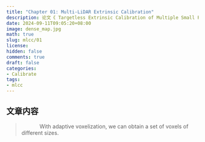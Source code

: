 ```yaml
---
title: "Chapter 01: Multi-LiDAR Extrinsic Calibration"
description: 论文《 Targetless Extrinsic Calibration of Multiple Small FoV LiDARs and Cameras using Adaptive Voxelization》解读系列。
date: 2024-09-11T09:05:20+08:00
image: dense_map.jpg
math: true
slug: mlcc/01
license: 
hidden: false
comments: true
draft: false
categories:
- Calibrate
tags:
- mlcc
---
```

## 文章内容
>&nbsp;&nbsp;&nbsp;&nbsp;&nbsp;&nbsp;&nbsp;&nbsp;&nbsp;&nbsp;&nbsp;&nbsp;With adaptive voxelization, we can obtain a set of voxels of different sizes. 
<!-- Each voxel contains points that are roughly on a plane and creates a planar constraint for all LiDAR poses that  have points in this voxel. More specifically, considering the $l-th$ voxel consisting of a group of points $\mathcal{P}_{l}={_{}^{G}P_{L_{i},t_{j}}}$ scanned by $L_{i} \in \mathcal{L}$ at times $t_{j} \in \mathcal{T}$. 
We define a point cloud consistency  indicator $_{c_{l}}(_{L_{i}}^{G}T_{t_{j}})$ which forms a factor on $\mathcal{S}$ and $\mathcal{E}_{L}$ shown in Fig. 4(a). Then, the base LiDAR trajectory and extrinsic are estimated by optimizing the factor graph. 
A natural choice  for the consistency indicator $c_{l}(\cdot)$ would be the summed Euclidean distance between each $_{}^{G}P_{L_{i},t_{j}}$ the plane to be estimated (see Fig. 4(b)). Taking account of all such indicators within the voxel map, we could formulate the problem as $$\arg\min_{{\mathcal{S},\mathcal{E}_{L},{n}_{l},{q}_{l}}}\sum_{l}\underbrace{{\left(\frac{1}{N_{l}}\sum_{k=1}^{{N_{l}}}\left({n}_{l}^{T}\left(^{G}{p}_{k}-{q}_{l}\right)\right)^{2}\right)}}_{{l\mathrm{-th~factor}}}$$， where $_{}^{G}p_{k}\in \mathcal{P}_{l}$, $N_{l}$ is the total number of points in $\mathcal{P}_{l}$, $n_{l}$ is the normal vector of the plane and $q_{l}$ is a point on this plane.
![Fig.4](graph1.png)Fig.4 :(a) The $l-th$ factor item relating to $\mathcal{S}$ and $\mathcal{E}_{L}$ with $L_{i} \in \mathcal{L}$ and $t_{j} \in \mathcal{T}$ . (b) The distance from the point $_{}^{G}p_{k}$ to the plane $\pi$. -->
<!-- 
 &nbsp;&nbsp;&nbsp;&nbsp; &nbsp;&nbsp;&nbsp;&nbsp;通过自适应体素化，我们可以获得一组不同大小的体素。每个体素包含大致在一个平面上的点，并为所有包含在此体素内的雷达姿态创建一个平面约束。更具体地说，考虑由$L_{i} \in \mathcal{L}$在时刻$t_{j} \in \mathcal{T}$扫描的一组点组成的第$l$个体素。我们定义了一个点云一致性指标$_{c_{l}}(_{L_{i}}^{G}T_{t_{j}})$ ，它在图4(a)中形成了$\mathcal{S}$ 和 $\mathcal{E}_{L}$上的因子。然后，通过优化因子图来估计基准雷达的轨迹和外参。对于一致性指标$c_{l}(\cdot)$的一个自然选择是计算每个$_{}^{G}P_{L_{i},t_{j}}$到平面的欧几里得距离之和（见图4(b)）。考虑到体素图中所有这样的指标，我们可以将问题表述为
 $$\arg\min_{{\mathcal{S},\mathcal{E}_{L},{n}_{l},{q}_{l}}}\sum_{l}\underbrace{{\left(\frac{1}{N_{l}}\sum_{k=1}^{{N_{l}}}\left({n}_{l}^{T}\left(^{G}{p}_{k}-{q}_{l}\right)\right)^{2}\right)}}_{{l\mathrm{-th~factor}}}$$
 ，其中 $_{}^{G}p_{k}\in \mathcal{P}_{l}$，$N_{l}$ 是 $\mathcal{P}_{l}$中所有点的总点数, $n_{l}$ 是平面的法向量， $q_{l}$ 是平面中的一点。
 ![图4](graph1.png)
 Fig.4 :(a) 第$l$ 个因子项，涉及$\mathcal{S}$ 和 $\mathcal{E}_{L}$，其中  $L_{i} \in \mathcal{L}$ 
 且 $t_{j} \in \mathcal{T}$ 。 (b)点 $_{}^{G}p_{k}$到平面$\pi$的距离.

 >&nbsp;&nbsp;&nbsp;&nbsp;&nbsp;&nbsp;&nbsp;&nbsp;&nbsp;&nbsp;&nbsp;&nbsp;&nbsp;&nbsp;It is noticed that the optimization variables $(n_{l}, q_{l})$ in (2) could be analytically solved (see Appendix A and the resultant cost function (3) is over the LiDAR pose $_{L_{i}}^{G}T_{t_{j}}$ (hence the base LiDAR trajectory $\mathcal{S}$ and extrinsic $\mathcal{E}_{L}$) only, as follows $$ \arg\min_{\mathcal{S},\mathcal{E}_{L}}\sum_{l}^{}\lambda_{3}(A_{l}) $$ where $\lambda_{3}(A_{l})$ denotes the minimal eigenvalue of matrix $A_{l}$ defined as $$ A_{l}=\frac{1}{N_{l}}\sum_{k=1}^{N_{l}}{_{}^{G}p_{k} \cdot_{}^{G}p_{k}^{T}-q_{l}^{\ast}\cdot {q_{l}^{\ast}}^{T}},q_{l}^{\ast} =\frac{1}{N_{l}}\sum_{k=1}^{N_{l}}{_{}^{G}p_{k}}$$ 
. To allow efficient optimization in (3), we derive the closedform derivatives w.r.t the optimization variable $x$ up to secondorder (the detailed derivation from (3) to (5) is elaborated in Appendix B):
$$\lambda_3({x}\boxplus\delta{x})\approx\lambda_3({x})+{\bar{J}}\delta{x}+\frac12\delta{x}^T{\bar{H}}\delta{x}$$
 ,where $\bar{J}$ is the Jacobian matrix, and $\bar{H}$  is the Hessian matrix.The $\delta{x}$  is a small perturbation of the optimization variable $x$:
 $${x}=[\underbrace{\cdots_{L_{0}}^{G}{R}_{t_{j}}\quad L_{0}^{G}{t}_{t_{j}}\cdots}_{\mathcal{S}}\underbrace{\cdots {}_{L_{i}}^{L_{0}}{R}\quad{}_{L_{i}}^{L_{0}}{t}\cdots}_{\mathcal{E}_{L}}]$$
  .Then the optimal $x^{\ast}$ could be determined by iteratively solving (6) with the LM method and updating the $\delta{x}$ to $x$.
$$(\bar{{H}}+\mu{I}) \delta{x}=-\bar{{J}}^T$$

 &nbsp;&nbsp;&nbsp;&nbsp; &nbsp;&nbsp;&nbsp;&nbsp;注意到优化变量$(n_{l}, q_{l})$在方程(2)中可以解析求解（详见附录A）,由此得到的损失函数(3)仅关于雷达姿态$_{L_{i}}^{G}T_{t_{j}}$(即基准雷达轨迹$\mathcal{S}$和外参$\mathcal{E}_{L}$),如下所示：$$ \arg\min_{\mathcal{S},\mathcal{E}_{L}}\sum_{l}^{}\lambda_{3}(A_{l}) $$其中$\lambda_{3}(A_{l})$表示矩阵 $A_{l}$的最小特征值， $A_{l}$定义为$$ A_{l}=\frac{1}{N_{l}}\sum_{k=1}^{N_{l}}{_{}^{G}p_{k} \cdot_{}^{G}p_{k}^{T}-q_{l}^{\ast}\cdot {q_{l}^{\ast}}^{T}},q_{l}^{\ast} =\frac{1}{N_{l}}\sum_{k=1}^{N_{l}}{_{}^{G}p_{k}}$$
。为了使式(3)中的优化高效，我们推导了优化变量$x$的二阶闭式导数(从(3)到(5)的详细推导见附录B)：
$$\lambda_3({x}\boxplus\delta{x})\approx\lambda_3({x})+{\bar{J}}\delta{x}+\frac12\delta{x}^T{\bar{H}}\delta{x}$$
。其中$\bar{J}$是雅可比矩阵，$\bar{H}$是海森矩阵。$\delta{x}$是优化变量$x$的小扰动：
$${x}=[\underbrace{\cdots_{L_{0}}^{G}{R}_{t_{j}}\quad L_{0}^{G}{t}_{t_{j}}\cdots}_{\mathcal{S}}\underbrace{\cdots_{L_{i}}^{L_{0}}{R}\quad {}_{L_{i}}^{L_{0}}{t}\cdots}_{\mathcal{E}_{L}}]$$
。然后，最优解$x^{\ast}$可以通过迭代求解公式(6)并使用LM的方法更新$\delta{x}$到$x$来确定。
$$(\bar{{H}}+\mu{I}) \delta{x}=-{\bar{{J}}}^T$$
## 理论推导
### 损失函数的降维
#### 推导一：BALM论文的思路

$$\arg\min_{{\mathcal{S},\mathcal{E}_{L},{n}_{l},{q}_{l}}}\sum_{l}\underbrace{{\left(\frac{1}{N_{l}}\sum_{k=1}^{{N_{l}}}\left({n}_{l}^{T}\left(^{G}{p}_{k}-{q}_{l}\right)\right)^{2}\right)}}_{{l\mathrm{-th~factor}}}$$
观察上式可知，由于对于平面参数$\pi=(n_{l},q_{l})$的依赖，原始误差函数优化的维度很高。因为平面参数$(n_{l},q_{l})$对于不同的平面是有区别的。我们可以对它们进行优化，如下式所示：
$$\arg\min_{{\mathcal{S},\mathcal{E}_{L}}}\sum_{l}{\left(\min_{n_{l},q_{l}}{\frac{1}{N_{l}}{\sum_{k=1}^{N_{l}} \left( n_{l}^{T}\left( {^{G}p_{k}-q_{l}}\right)\right)^{2}}} \right)} $$
在$(n_{l},q_{l})$两个平面参数优化过程中可以优先优化$q_{l}$，再优化$n_{l}$，下式为优化$q_{l}$。
$$\begin{align*}\arg\min_{n_{l},q_{l}}{\frac{1}{N_{l}}{\sum_{k=1}^{N_{l}} \left( n_{l}^{T}\left( {^{G}p_{k}-q_{l}}\right)\right)^{2}}} \\
= \arg\min_{n_{l}}\left( \min_{q_{l}}{\frac{1}{N_{l}}{\sum_{k=1}^{N_{l}} \left( n_{l}^{T}\left( {^{G}p_{k}-q_{l}}\right)\right)^{2}}}\right)\\
=\arg\min_{n_{l}}n_{l}^{T}\left( \min_{q_{l}}{\frac{1}{N_{l}}{\sum_{k=1}^{N_{l}} \left( {^{G}p_{k}-q_{l}}\right)^{2}}}\right)n_{l}
 \end{align*}$$
 继续简化关于$q_{l}$参数的优化
 $$\begin{align*}\arg\min_{q_{l}}{\frac{1}{N_{l}}{\sum_{k=1}^{N_{l}} \left( {^{G}p_{k}-q_{l}}\right)^{2}}}\\
 =\min_{q_{l}}{\frac{1}{N_{l}}{\sum_{k=1}^{N_{l}} \left( {^{G}p_{k}-q_{l}}\right)\left( {^{G}p_{k}-q_{l}}\right)^{T}}}\end{align*}$$
 需要求当上式最小化是$q_{l}$的最优解，我们需要找到上式梯度为0的$q_{l}$的值，因此我们对上式求关于$q_{l}$的导数，如下所示：
$$\begin{align*}\frac{\partial}{\partial{q_{l}}} \left( {\frac{1}{N_{l}}{\sum_{k=1}^{N_{l}} \left( {^{G}p_{k}-q_{l}}\right)\left( {^{G}p_{k}-q_{l}}\right)^{T}}}\right) \\
={\frac{1}{N_{l}}{\sum_{k=1}^{N_{l}}  {-({^{G}p_{k}-q_{l})}^{T}}-\left( {^{G}p_{k}-q_{l}}\right)}}\\
= {\frac{1}{N_{l}}{\sum_{k=1}^{N_{l}}  {-2({^{G}p_{k}-q_{l})}}}}\\
=-{\frac{2}{N_{l}}{\sum_{k=1}^{N_{l}}  {({^{G}p_{k}-q_{l})}}}}
\end{align*}$$
令上式等于0：
$$\begin{align*}-{\frac{2}{N_{l}}{\sum_{k=1}^{N_{l}}  {({^{G}p_{k}}-q_{l})}}}=0 \\
 \sum_{k=1}^{N_{l}}{({^{G}p_{k}-q_{l}})} =0\\
 \sum_{k=1}^{N_{l}}{^{G}p_{k}}-N_{l}q_{l}=0\\
 N_{l}q_{l}=\sum_{k=1}^{N_{l}}{^{G}p_{k}}\\
 q_{l}=\frac{1}{N_{l}}\sum_{k=1}^{N_{l}}{^{G}p_{k}}
 \end{align*}$$
由此可知，最优的$q_{l}$是所有$^{G}p_{k}$的均值$q_{l}^{\ast}$,接下来继续简化$n_{l}$
$$\begin{align*}\arg\min_{n_{l}}n_{l}^{T}\left( \min_{q_{l}}{\frac{1}{N_{l}}{\sum_{k=1}^{N_{l}} \left( {^{G}p_{k}-q_{l}}\right)^{2}}}\right)n_{l}\\
=\arg\min_{n_{l}}n_{l}^{T}\left( {\frac{1}{N_{l}}{\sum_{k=1}^{N_{l}} \left( {^{G}p_{k}-q_{l}^{\ast}}\right)^{2}}}\right)n_{l}\end{align*}$$
其中，$${\frac{1}{N_{l}}{\sum_{k=1}^{N_{l}} \left( {^{G}p_{k}-q_{l}^{\ast}}\right)^{2}}}\\
\Leftrightarrow \frac{1}{N_{l}}\sum_{k=1}^{N_{l}}{_{}^{G}p_{k} \cdot_{}^{G}p_{k}^{T}-q_{l}^{\ast}\cdot {q_{l}^{\ast}}^{T}} $$
需要注意的是上式中$q_{l}^{\ast} \cdot_{}^{G}p_{k}^{T}$与$_{}^{G}p_{k}\cdot{q_{l}^{\ast}}^{T}$两个交叉项在最小化过程中不会对优化结果产生影响，所以两式等价。
所以，带入$$ A_{l}=\frac{1}{N_{l}}\sum_{k=1}^{N_{l}}{_{}^{G}p_{k} \cdot_{}^{G}p_{k}^{T}-q_{l}^{\ast}\cdot {q_{l}^{\ast}}^{T}},q_{l}^{\ast} =\frac{1}{N_{l}}\sum_{k=1}^{N_{l}}{_{}^{G}p_{k}}$$
$$\begin{align*}\arg\min_{n_{l}}n_{l}^{T}\left( {\frac{1}{N_{l}}{\sum_{k=1}^{N_{l}} \left( {^{G}p_{k}-q_{l}^{\ast}}\right)^{2}}}\right)n_{l}\\
=\arg\min_{n_{l}}n_{l}^{T}A_{l}n_{l}\end{align*}$$
根据瑞利商定理，对矩阵$M$满足如下性质：
$$\lambda_{min}(M)\le \frac{x^{T}Mx}{x^{T}x}\le\lambda_{max}(M),\forall{x}\ne0$$
则关于误差函数，取得最小化，变量$(n_{l}, q_{l})$的优化为公式$$\begin{align*}\
=\lambda_{min}(A_{l})\\arg\min_{n_{l}}n_{l}^{T}\left( \min_{q_{l}}{\frac{1}{N_{l}}{\sum_{k=1}^{N_{l}} \left( {^{G}p_{k}-q_{l}}\right)^{2}}}\right)n_{l}\\
=\lambda_{3}(A_{l})\end{align*}$$
将其带入$$\begin{align*}\arg\min_{{\mathcal{S},\mathcal{E}_{L}}}\sum_{l}{\left(\min_{n_{l},q_{l}}{\frac{1}{N_{l}}{\sum_{k=1}^{N_{l}} \left( n_{l}^{T}\left( {^{G}p_{k}-q_{l}}\right)\right)^{2}}} \right)}\\
=\arg\min_{{\mathcal{S},\mathcal{E}_{L}}}\sum_{l}{\lambda_{3}(A_{l})}\end{align*}$$

补充内容：由上述图4可知，$n_{l}^{T}({}^{G}p_{k}-q_{l})$表达了点${}^{G}p_{k}$到平面$\pi$的距离，其推导来源于向量法求点到平面的距离。如下图所示：
![](distance.jpeg)
#### 推导二：该论文中的推导思路
<span style="color:red;">后续补充！</span>
### 二阶闭式导数的推导
首先引入BALM中两个定理，如下所示:
#### 定理1
> 已知：$${A}=\frac1N\sum_{i=1}^N\left({p}_i-\bar{{p}}\right)\left({p}_i-\bar{{p}}\right)^T,\bar{{p}}=\frac{1}{N}\sum_{i=1}^{N}{p}_{i}$$
对于一组点$p_{i}\left(i=1,\dots,\right)$和定义的协方差矩阵$A$,假设$A$具有对应于特征向量的$u_{k}\left(k=1,2,3\right)$,则有$$\frac{\partial\lambda_k}{\partial{p}_i}=\frac2N({p}_i-\bar{{p}})^T{u}_k{u}_k^T$$其中,$\bar{p}$是$N$个点的均值。

**证明如下**：假设点$p_i= [x_{i} \quad y_{i} \quad z_{i}]^{T}$以及对应的特征向量矩阵$U={[u_{1} \quad u_{2} \quad u_{3} ]}^{T}$。进一步定义$p$是$p_{i}$的一个元素，$p$是$x_{i},y_{i},z_{i}$中其中一个。协方差矩阵$A$可以分解为
$\Lambda=U^{T}AU$,其中:
- $\Lambda$是对角矩阵，其对角线元素是特征值,
$\lambda_{1},\lambda_{2},\lambda_{3}$。
- $U$是一个正交矩阵，其列是$A$的特征向量$u_{1},u_{2},u_{3}$。

对$\Lambda$求导可得下式：
$$
\frac{\partial{}\Lambda}{\partial{p}}=\left( \frac{\partial{U}}{\partial{p}}\right)^{T}AU+U^{T}\left(\frac{\partial{A}}{\partial{p}}\right)U+U^{T}A\left(\frac{\partial{U}}{\partial{p}}\right)\tag{式1}
$$
又因为$\Lambda=U^{T}AU$,可以推导得到$$U^{T}A=\Lambda{}U^{T},AU=U\Lambda\tag{式2}$$,将式1带入式2，可得：
$$
\frac{\partial{}\Lambda}{\partial{p}}=\left( \frac{\partial{U}}{\partial{p}}\right)^{T}U\Lambda+U^{T}\left(\frac{\partial{A}}{\partial{p}}\right)U+\Lambda{}U^{T}\left(\frac{\partial{U}}{\partial{p}}\right)\tag{式3}
$$
又因为：
$$
U^{T}U=I\\
\Longrightarrow {U^{T}\frac{\partial{U}}{\partial{p}}+\left(\frac{\partial{U}}{\partial{p}}\right)^{T}U=0}\tag{式4}
$$
由此可知，$U^{T}\frac{\partial{U}}{\partial{p}}$是一个[反对称矩阵](https://baike.baidu.com/item/%E5%8F%8D%E5%AF%B9%E7%A7%B0%E7%9F%A9%E9%98%B5/9063240)，其对角线元素和0。
![反对称矩阵的定义](skew-symmetric-matrix.png)
因此可得:
$$
\left( \frac{\partial{U}}{\partial{p}}\right)^{T}U\Lambda+\Lambda{}U^{T}\left(\frac{\partial{U}}{\partial{p}}\right)=0\tag{式5}
$$
将式5带入式3中，可得：
$$
\frac{\partial{}\Lambda}{\partial{p}}=U^{T}\left(\frac{\partial{A}}{\partial{p}}\right)U\tag{式6}
$$
又因为$\lambda_{k}={u_{k}}^{T}Au_{k}$,代入式6可得：
$$
\frac{\partial{}\lambda_{k}}{\partial{p}}={u_{k}}^{T}\left(\frac{\partial{A}}{\partial{p}}\right)u_{k}=\frac{\partial{{u_{k}}^{T}Au_{k}}}{\partial{p}}\tag{式7}
$$
此时将标量$p$换回为向量$p_{i}$,得到下式
$$
\frac{\partial{}\lambda_{k}}{\partial{p_{i}}}=\begin{bmatrix} 
\frac{\partial{{u_{k}}^{T}Au_{k}}}{\partial{x_{i}}}&
\frac{\partial{{u_{k}}^{T}Au_{k}}}{\partial{y_{i}}}&
\frac{\partial{{u_{k}}^{T}Au_{k}}}{\partial{z_{i}}}
\end{bmatrix}=\frac{\partial{{u_{k}}^{T}Au_{k}}}{\partial{p_{i}}}\tag{式8}
$$
带入矩阵$A$和$\bar{p}$的定义可得：
$$
\begin{align}
\frac{\partial{}\lambda_{k}}{\partial{p_{j}}}=\frac1N\sum_{i=1}^N{\frac{\partial{{u_{k}}^{T}\left({p}_j-\bar{p}\right)\left(p_j-\bar{p}\right)^Tu_{k}}}{\partial{p_{i}}}}\\
=\frac1N\sum_{j=1}^N{\frac{\partial{\left({p}_j-\bar{p}\right)^{T}{u_{k}}{u_{k}}^{T}\left(p_j-\bar{p}\right)}}{\partial{p_{i}}}}\\
=\frac1N\sum_{j=1}^N{\frac{\partial\left(\left({u_{k}}^{T}\left(p_j-\bar{p}\right)\right)^{T}\left({u_{k}}^{T}\left(p_j-\bar{p}\right)\right)\right)}{\partial{p_{i}}}}\\
=\frac1N\sum_{j=1}^N{2{\left(p_j-\bar{p}\right)^{T}u_{k}}\frac{\partial{u_{k}}^{T}\left(p_j-\bar{p}\right)}{\partial{p_{i}}}}\\
=\frac2N\sum_{j=1}^N{{\left(p_j-\bar{p}\right)^{T}u_{k}}\frac{\partial{u_{k}}^{T}\left(p_j-\bar{p}\right)}{\partial{p_{i}}}}\\
=\frac2N\sum_{j=1}^N{{\left(p_j-\bar{p}\right)^{T}u_{k}}\frac{\partial{u_{k}}^{T}\left(p_j-\left(\frac{1}{N}\sum_{i=1}^{N}p_{i}\right)\right)}{\partial{p_{i}}}}\\
=\frac2N{{\left(p_i-\bar{p}\right)^{T}u_{k}}{u_{k}}^{T}\left(I-\frac{1}{N}I\right)}+\\\frac2N\sum_{j=1,j\ne{i}}^N\left(p_j-\bar{p}\right)^{T}u_{k}{u_{k}}^{T}\left(-\frac{1}{N}I\right)\\
=\frac2N{{\left(p_i-\bar{p}\right)^{T}u_{k}}{u_{k}}^{T}\left(I-\frac{1}{N}I\right)}+\\\frac2Nu_{k}{u_{k}}^{T}\left(-\frac{1}{N}I\right)\sum_{j=1,j\ne{i}}^N\left(p_j-\bar{p}\right)^{T}\\
=\frac2N{{\left(p_i-\bar{p}\right)^{T}u_{k}}{u_{k}}^{T}\left(I-\frac{1}{N}I\right)}+\\\frac2Nu_{k}{u_{k}}^{T}\left(-\frac{1}{N}I\right)\left(\left(\sum_{j=1}^{N}(p_{j}-\bar{p})^{T}\right)-\left(p_i-\bar{p}\right)^{T}\right)\\
=\frac2N{{\left(p_i-\bar{p}\right)^{T}u_{k}}{u_{k}}^{T}\left(I-\frac{1}{N}I\right)}+\\\frac2Nu_{k}{u_{k}}^{T}\left(-\frac{1}{N}I\right)\left(0-\left(p_i-\bar{p}\right)^{T}\right)\\
=\frac2N{{\left(p_i-\bar{p}\right)^{T}u_{k}}{u_{k}}^{T}}
\end{align}\tag{式9}
$$
其中涉及到以下公式：
$$
\frac{\partial{p}_j}{\partial{p}_i}={I},(i=j)\quad\frac{\partial{p}_j}{\partial{p}_i}={0},(i\neq j)
\tag{式10}
$$

#### 定理2
> 已知：$${A}=\frac1N\sum_{i=1}^N\left({p}_i-\bar{{p}}\right)\left({p}_i-\bar{{p}}\right)^T,\bar{{p}}=\frac{1}{N}\sum_{i=1}^{N}{p}_{i}$$ 
对于一组点$p_{i}\left(i=1,\dots,\right)$和定义的协方差矩阵$A$,假设$A$具有对应于特征向量的$u_{k}\left(k=1,2,3\right)$,则有$$\begin{aligned}\frac{\partial^{2}\lambda_{k}}{\partial{p}_{j}\partial{p}_{i}}=\begin{cases}\frac{2}{N}\biggl(\frac{N-1}{N}{u}_{k}{u}_{k}^{T}+{u}_{k}({p}_{i}-\bar{{p}})^{T}{U}{F}_{k}^{{p}_{j}}\\\\+{U}{F}_{k}^{{p}_{j}}\biggl({u}_{k}^{T}({p}_{i}-\bar{{p}})\biggr)\biggr),\quad i=j\\\\\frac{2}{N}\biggl(-\frac{1}{N}{u}_{k}{u}_{k}^{T}+{u}_{k}({p}_{i}-\bar{{p}})^{T}{U}{F}_{k}^{{p}_{j}}\\\\+{U}{F}_{k}^{{p}_{j}}\biggl({u}_{k}^{T}({p}_{i}-\bar{{p}})\biggr)\biggr),\quad i\neq j\end{cases}\end{aligned}$$ $${F}_{k}^{{P}_{j}}=\begin{bmatrix}{F}_{1,k}^{{P}_{j}}\\{F}_{2,k}^{{P}_{j}}\\{F}_{3,k}^{{P}_{j}}\end{bmatrix}\in\mathbb{R}^{3\times3},\quad{U}=\begin{bmatrix}{u}_{1}&{u}_{2}&{u}_{3}\end{bmatrix}$$ $$\left.{F}_{m,n}^{{P}_{j}}=\left\{\begin{matrix}\frac{({p}_{j}-\bar{{p}})^{T}}{N(\lambda_{n}-\lambda_{m})}({u}_{m}{u}_{n}^{T}+{u}_{n}{u}_{m}^{T}),m\neq n\\{0}_{1\times3}&,m=n\end{matrix}\right.\right.$$

**证明如下**：
已知协方差矩阵可被分解，且设$q$是点$p_{i}$的一个标量$x_{i},y_{i},z_{i}$之一，如下所示：
$${A}={U}{\Lambda}{U}^{T} \tag{式1}$$
首先对其求关于$q$的导数：
$$\frac{\partial{A}}{\partial q}=\frac{\partial}{\partial q}\left({U}{\Lambda}{U}^{T}\right)\tag{式2}$$
根据链式法则，右侧可以写为：
$${\frac{\partial{A}}{\partial q}}={\frac{\partial{U}}{\partial q}}{\Lambda}{U}^{T}+{U}{\frac{\partial{\Lambda}}{\partial q}}{U}^{T}+{U}{\Lambda}{\frac{\partial{U}^{T}}{\partial q}} $$
由于$\frac{\partial{U}^{T}}{\partial{q}}=\left({\frac{\partial{U}}{\partial q}}\right)^{T}$,因此式2可以变为
$$\begin{align}
\frac{\partial{A}}{\partial q}=\frac{\partial{U}}{\partial q}{\Lambda}{U}^T+{U}\frac{\partial{\Lambda}}{\partial q}{U}^T+{U}{\Lambda}\left(\frac{\partial{U}}{\partial q}\right)^T\\
\Longrightarrow {U}^{T}{\frac{\partial{A}}{\partial q}}{U}={U}^{T}{\frac{\partial{U}}{\partial q}}{\Lambda}+{\frac{\partial{\Lambda}}{\partial q}}+{\Lambda}\left({\frac{\partial{U}}{\partial q}}\right)^{T}{U} 
\end{align}\tag{式3}$$
设$C^{q}=U^{T}\frac{\partial{U}}{\partial q} $,因为$C^{q}$是反对称矩阵(由定理1的证明可知),所以有以下$C^{q}+{C^{q}}^{T}=0$,即${C^{q}}^{T}=-C^{q}$。代入式3可得：
$$
{U}^{T}{\frac{\partial{A}}{\partial q}}{U}={C}^{q}{\Lambda}+{\frac{\partial{\Lambda}}{\partial q}}-{\Lambda}{C}^{q}
\tag{式4}$$
取$C^{q}$的m行，n列可得：
$$
\begin{align}
\left({U}^T\frac{\partial{A}}{\partial q}{U}\right)_{m,n}=\left(\frac{\partial\boldsymbol{\Lambda}}{\partial q}\right)_{m,n}-\left({\Lambda}{C}^q-{C}^q{\Lambda}\right)_{m,n}\\
\Longrightarrow 
\left(\frac{\partial\boldsymbol{\Lambda}}{\partial q}\right)_{m,n}=\left({U}^T\frac{\partial{A}}{\partial q}{U}\right)_{m,n}+\left({\Lambda}{C}^q-{C}^q{\Lambda}\right)_{m,n}\\
\Longrightarrow 
0=\left({U}^T\frac{\partial{A}}{\partial q}{U}\right)_{m,n}+\left({\Lambda}{C}^q-{C}^q{\Lambda}\right)_{m,n}\\
\Longrightarrow 
0=u_{m}^{T}{\frac{\partial{A}}{\partial{q}}}u_{n}+\lambda_{m}C_{m,n}^{q}-C_{m,n}^{q}\lambda_{n}\\
\Longrightarrow 
C_{m,n}^{q}\left(\lambda_{m}-\lambda_{n}\right)=-u_{m}^{T}{\frac{\partial{A}}{\partial{q}}}u_{n}\\
\Longrightarrow 
{C}_{m,n}^q=\frac{{u}_m^T\frac{\partial{A}}{\partial q}{u}_n}{\lambda_n-\lambda_m}&,(\lambda_{m}\ne\lambda_{n})
\end{align}
\tag{式5}$$
取$C^{q}$的m行，m列,由于它是反对称矩阵，所以它的对角线元素为0，即：
$$\begin{align}
{C}_{m,m}^q={u}_m^T\frac{\partial{u}_m}{\partial q}\\
\Longrightarrow 
{C}_{m,m}^q=0&,(m=n)
\end{align}\tag{式6}$$
接下来求解$u_{k}$对$p_{j}$的三个分量的微积分：
$$
\begin{align}
\frac{\partial u_{k}}{\partial{q}}=\frac{\partial Ue_{k}}{\partial q}
=UU^{T}\frac{\partial U}{\partial q}e_{k}
=UC^{q}e_{k}
\end{align}
\tag{式7}
$$
其中$e_{k}$是3x1的向量，其中第k个元素是1，其它元素是0，这意味着：
$$
C^{q}e_{k}=\begin{bmatrix}
 C_{1,k}^{q}\\
 C_{2,k}^{q}\\
C_{3,k}^{q}
\end{bmatrix}
\tag{式8}$$
将$q$替换为$p_{j}$,并将式8代入可得：
$$
\begin{align}
\begin{aligned}
\frac{\partial{u}_k}{\partial{p}_j}& =\begin{bmatrix}\frac{\partial{U}{e}_k}{\partial x_j}&\frac{\partial{U}{e}_k}{\partial y_j}&\frac{\partial{U}{e}_k}{\partial z_j}\end{bmatrix} \\
&=\begin{bmatrix}{U}{C}^{x_j}{e}_k&{U}{C}^{y_j}{e}_k&{U}{C}^{z_j}{e}_k\end{bmatrix} \\
&={U}\big[{C}^{x_j}{e}_k\quad{C}^{y_j}{e}_k\quad{C}^{z_j}{e}_k\big] \\
&={U}\begin{bmatrix}{C}_{1,k}^{x_j}&{C}_{1,k}^{y_j}&{C}_{1,k}^{z_j}\\{C}_{2,k}^{x_j}&{C}_{2,k}^{y_j}&{C}_{2,k}^{z_j}\\{C}_{3,k}^{x_j}&{C}_{3,k}^{y_j}&{C}_{3,k}^{z_j}\end{bmatrix}
\end{aligned}
\end{align}
\tag{式9}
$$
结合式9和式5、6可有如下定义：
$$
\begin{align*}
{F}_{m,n}^{{p}_{j}}=
\begin{bmatrix}{C}_{m,n}^{x_{j}}&{C}_{m,n}^{y_{j}}&{C}_{m,n}^{z_{j}}\end{bmatrix}\in\mathbb{R}^{1\times3},\quad m,n\in\{1,2,3\}.\\
=\begin{cases}
 \frac{{u}_m^T\frac{\partial{A}}{\partial {p_{j}}}{u}_n}{\lambda_n-\lambda_m} , \quad m\ne n \\
0,\quad m=n
\end{cases}
\end{align*}
\tag{式10}$$

将式10带入式9中可得：
$$
\frac{\partial{u_{k}}}{\partial{p_{j}}}=
U\begin{bmatrix}
F_{1,k}^{p_{j}}\\
F_{2,k}^{p_{j}}\\
F_{3,k}^{p_{j}}
\end{bmatrix}
=UF_{k}^{p_{j}}\tag{式11}$$
接下来对式10做以下化简，首先考虑$m\ne n$的情况，过程如下所示：
$$
\begin{align*}
\frac{u_{m}^{T} \frac{\partial A }{\partial p_{j}} u_{n}}{\lambda_n -\lambda_m}\\
=\frac{1}{\lambda_n -\lambda_m}\cdot u_{m}^{T} \frac{\partial A }{\partial p_{j}} u_{n}\\
=\frac{1}{\lambda_n -\lambda_m}\cdot u_{m}^{T} \frac{\partial {\left({A}=\frac1N\sum_{i=1}^N\left({p}_i-\bar{{p}}\right)\left({p}_i-\bar{{p}}\right)^T\right)} }{\partial p_{j}} u_{n}\\
=\frac{1}{\lambda_n -\lambda_m}\cdot\left(\frac{1}{N}\sum_{i=1}^{N}\frac{u_{m}^{T}\left(p_{i}-\bar{p}\right)\left(p_{i}-\bar{p}\right)^{T}u_{n}}{\partial{p_j}}\right)\\
=\frac{1}{\lambda_n -\lambda_m}
\cdot\frac{1}{N}\sum_{i=1}^{N}
\left(\frac{u_{m}^{T}\left(p_{i}-\bar{p}\right)\left(p_{i}-\bar{p}\right)^{T}u_{n}}{\partial{\left(p_{i}-\bar{p}\right)}}\cdot\frac{\partial{\left(p_{i}-\bar{p}\right)}}{\partial{p_j}}\right)\\
=\frac{1}{\lambda_n -\lambda_m}
\cdot\frac{1}{N}\sum_{i=1}^{N}
\left(\left(p_{i}-\bar{p}\right)^{T}\left(u_{m}u_{n}^{T}+u_{n}u_{m}^{T}\right)\cdot\frac{\partial{\left(p_{i}-\bar{p}\right)}}{\partial{p_j}}\right)\\
=\frac{1}{\lambda_n -\lambda_m}\\
\cdot\frac{1}{N}\sum_{i=1}^{N}
\left(\left(p_{i}-\bar{p}\right)^{T}\left(u_{m}u_{n}^{T}+u_{n}u_{m}^{T}\right)\cdot
\frac{\partial{\left(p_{i}-\left(\frac{1}{N}\sum_{i=1}^{N}{p}_{i}\right)\right)}}{\partial{p_j}}\right)\\
=\frac{1}{\lambda_n -\lambda_m}\\
\cdot\frac{1}{N}\sum_{i=1}^{N}
\left(\left(p_{i}-\bar{p}\right)^{T}\left(u_{m}u_{n}^{T}+u_{n}u_{m}^{T}\right)\cdot
\frac{\partial{\left(p_{i}-\left(\frac{1}{N}\sum_{i=1}^{N}{p}_{i}\right)\right)}}{\partial{p_j}}\right)\\
=\frac{1}{\lambda_n -\lambda_m}
\frac{1}{N}\left(p_{j}-\bar{p}\right)^{T}\left(u_{m}u_{n}^{T}+u_{n}u_{m}^{T}\right)
\cdot
\left(I-\frac{1}{N}I\right)\\
+\frac{1}{N}\sum_{i=1,i\ne{j}}^{N}{\left(\left(p_{i}-\bar{p}\right)^{T}\left(u_{m}u_{n}^{T}+u_{n}u_{m}^{T}\right)\cdot\left(-\frac{1}{N}I\right)\right)}\\
=\frac{1}{\lambda_n -\lambda_m}
\frac{1}{N}\left(p_{j}-\bar{p}\right)^{T}\left(u_{m}u_{n}^{T}+u_{n}u_{m}^{T}\right)
\cdot
\left(I-\frac{1}{N}I\right)\\
+\left(u_{m}u_{n}^{T}+u_{n}u_{m}^{T}\right)\left(-\frac{1}{N}I\right)
\frac{1}{N}\sum_{i=1,i\ne{j}}^{N}\left(p_{i}-\bar{p}\right)^{T}\\
=\frac{1}{\lambda_n -\lambda_m}
\frac{1}{N}\left(p_{j}-\bar{p}\right)^{T}\left(u_{m}u_{n}^{T}+u_{n}u_{m}^{T}\right)
\cdot\left(I-\frac{1}{N}I\right)\\
+\left(u_{m}u_{n}^{T}+u_{n}u_{m}^{T}\right)\left(-\frac{1}{N}I\right)
\left(\left(\sum_{i=1}^{N}(p_{i}-\bar{p})^{T}\right)-\left(p_j-\bar{p}\right)^{T}\right)\\
=\frac{1}{\lambda_n -\lambda_m}
\frac{1}{N}\left(p_{j}-\bar{p}\right)^{T}\left(u_{m}u_{n}^{T}+u_{n}u_{m}^{T}\right)
\cdot\left(I-\frac{1}{N}I\right)\\
+\left(u_{m}u_{n}^{T}+u_{n}u_{m}^{T}\right)\left(-\frac{1}{N}I\right)
\left(0-\left(p_j-\bar{p}\right)^{T}\right)\\
=\frac{1}{\lambda_n -\lambda_m}
\frac{1}{N}\left(p_{j}-\bar{p}\right)^{T}\left(u_{m}u_{n}^{T}+u_{n}u_{m}^{T}\right)\\
=\frac{\left(p_{j}-\bar{p}\right)^{T}}{\left(\lambda_n -\lambda_m\right)N}\left(u_{m}u_{n}^{T}+u_{n}u_{m}^{T}\right)
\end{align*}
\tag{式12}$$
其中涉及到以下公式：
$$
\frac{\partial{p}_j}{\partial{p}_i}={I},(i=j)\quad\frac{\partial{p}_j}{\partial{p}_i}={0},(i\neq j)
\tag{式13}$$
$$
\frac{\partial {a}^\top{x}{x}^\top{b}}{\partial {x}}={x}^\top\left({a}{b}^\top+{b}{a}^\top\right)
\tag{式14}$$
结合$m=n$的情况，${F}_{m,n}^{{p}_{j}}$的简化结果如下所示：
$$
F_{m,n}^{p_{j}}=
\begin{cases}
 \frac{\left(p_{j}-\bar{p}\right)^{T}}{\left(\lambda_n -\lambda_m\right)N}\left(u_{m}u_{n}^{T}+u_{n}u_{m}^{T}\right),\quad m\ne n\\
0,\quad m=n
\end{cases}
\tag{式15}$$
此时，开始求解二阶导数：
$$
\begin{align*}
\frac{\partial}{\partial{p_{j}}}\left(\frac{\partial{\lambda_k}}{\partial{p_{i}}}\right)
=\frac{\partial{\frac2N\left({{\left(p_i-\bar{p}\right)^{T}u_{k}}{u_{k}}^{T}}\right)^{T}}}{\partial{p_{j}}}\\
=\frac{2}{N}\cdot\frac{\partial{u_{k}{u_{k}}^{T}\left(p_i-\bar{p}\right)}}{\partial{p_{j}}}\\
=\frac{2}{N}\cdot\left({\frac{\partial {u_{k}}}{\partial{p_j}}u_{k}^{T}\left(p_i-\bar{p}\right)}+u_{k}\frac{\partial{u_{k}^{T}\left(p_i-\bar{p}\right)}}{p_j}\right)\\
=\frac{2}{N}\cdot\left(\frac{\partial {u_{k}}}{\partial{p_j}}u_{k}^{T}\left(p_i-\bar{p}\right)
+u_{k}u_{k}^{T}\frac{\partial{\left(p_i-\bar{p}\right)}}{p_j}
+u_{k}\left(p_i-\bar{p}\right)^{T}\frac{\partial{u_k}}{p_j}\right)\\
=\frac{2}{N}\cdot\left(UF_{k}^{p_j}u_{k}^{T}\left(p_i-\bar{p}\right)
+u_{k}u_{k}^{T}\frac{\partial{\left(p_i-\bar{p}\right)}}{p_j}
+u_{k}\left(p_i-\bar{p}\right)^{T}UF_{k}^{p_j}
\right)\\
=\begin{cases}
\frac{2}{N}\cdot\left(UF_{k}^{p_j}u_{k}^{T}\left(p_i-\bar{p}\right)
+u_{k}u_{k}^{T}\frac{N-1}{N}I
+u_{k}\left(p_i-\bar{p}\right)^{T}UF_{k}^{p_j}
\right),\quad i=j \\
\frac{2}{N}\cdot\left(UF_{k}^{p_j}u_{k}^{T}\left(p_i-\bar{p}\right)
+u_{k}u_{k}^{T}\frac{-1}{N}I
+u_{k}\left(p_i-\bar{p}\right)^{T}UF_{k}^{p_j}
\right),\quad i \ne j
\end{cases}
\end{align*}
\tag{式16}
$$
其中同样涉及到式13。
#### 推导过程
回顾代价函数为$$\arg\min_{\mathcal{S},\mathcal{E}_{L}}\sum_{l}^{}\lambda_{3}(A_{l})\tag{式1}$$
，优化问题是非线性的，通过迭代求解，每次迭代中，代价函数被二阶近似，具体的说，我们将$\lambda_3$视为包含所有点${^G}p$的函数，其中
$^{G}p$是一个列向量，每个点$^{G}p_{k}\in\mathcal{P}_{l}$，即：
$$
^{G}p=\begin{bmatrix}{^{G}p_{1}^{T}} \quad {^{G}p_{2}^{T}} \quad \cdots \quad {^{G}p_{N_{l}}^{T}} \end{bmatrix}\in\mathbb{R} ^{3N_{l}}
\tag{式2}
$$
。$\lambda{(^Gp)}$可被近似为：
$$
\lambda_{3}\left(^{G}{p}+\delta^{G}{p}\right)\approx\lambda_{3}\left(^{G}{p}\right)+{J}\cdot\delta^{G}{p}+\frac{1}{2} \delta^{G}{p}^{T}\cdot{H}\cdot\delta^{G}{p}
\tag{式3}
$$

假设第$k$个点$^Gp_{k}$在时间$t_j$由雷达$L_i$扫描，则有：
$$
\begin{align*}
^Gp_k={^{G}_{L_i}T}_{t_j}p_k={^{G}_{L_0}T}_{t_j}\cdot {^{L_{0}}_{L_i}T}\cdot p_{k}\\
={^{G}_{L_0}R_{t_j}}\left({^{L_0}_{L_i}R\cdot {p_k}+{^{L_0}_{L_i}t}}\right)+{^G_{L_0}t_{t_j}}
\end{align*}
\tag{式4}
$$
表明$^Gp_k$依赖于$\mathcal{S}$和$\mathcal{E}_L$。为了扰动$^Gp_k$,我们在位姿$T$的进行扰动，
记为$\delta{T}=\begin{bmatrix}\phi{^T}\quad\delta{t}^T \end{bmatrix}^T\in\mathbb{R}^6$，
于在流形上的扰动可以参考论文[《A micro Lie theory for state estimation in robotics》](https://arxiv.org/pdf/1812.01537)。
$$
T=(R,t)\quad ,T \boxplus\delta{T}=\left(R\exp(\phi^{\wedge} ),t+\delta{t}\right)
\tag{式5}
$$
。将上式带入到代价函数式1中，可得：
$$
\begin{align*}
{}^{G}{p}_{k}+\delta^{G}{p}_{k}=
{}_{L_{0}}^{G}R_{t_{j}}\exp\big({}_{L_{0}}^{G}\phi_{t_{j}}^{\wedge}\big)
\bigg({}_{L_{i}}^{L_{0}}R\exp\big({}_{L_{i}}^{L_{0}}\phi^{\wedge}\big)p_{k}
+{}_{L_{i}}^{L_{0}}{t}+\delta_{L_{i}}^{L_{0}}{t}\bigg)\\
+{}_{L_{0}}^{G}{t}_{t_{j}}
+\delta_{L_{0}}^{G}{t}_{t_{j}}\\
={}_{L_{0}}^{G}R_{t_{j}}\big(I+{}_{L_{0}}^{G}\phi_{t_{j}}^{\wedge}\big)
\bigg({}_{L_{i}}^{L_{0}}R\big(I+{}_{L_{i}}^{L_{0}}\phi^{\wedge}\big)p_{k}
+{}_{L_{i}}^{L_{0}}{t}+\delta_{L_{i}}^{L_{0}}{t}\bigg)\\
+{}_{L_{0}}^{G}{t}_{t_{j}}+\delta_{L_{0}}^{G}{t}_{t_{j}}\\
={}_{L_{0}}^{G}{R}_{t_{j}}\big(I+{}_{L_{0}}^{G}\phi_{t_{j}}^{\wedge}\big)
\bigg({}_{L_{i}}^{L_{0}}Rp_{k}+{}_{L_{i}}^{L_{0}}R{}_{L_{i}}^{L_{0}}\phi^{\wedge}p_{k}
+{}_{L_{i}}^{L_{0}}{t}+\delta_{L_{i}}^{L_{0}}{t}\bigg)\\
+{}_{L_{0}}^{G}{t}_{t_{j}}+\delta_{L_{0}}^{G}{t}_{t_{j}}\\
\approx{}_{L_{0}}^{G}R_{t_{j}}\big({}_{L_{i}}^{L_{0}}R\cdot{p_{k}}+{}_{L_{0}}^{G}{t}_{t_{j}}\big)
+{}_{L_{0}}^{G}R_{t_{j}}\big({}_{L_{i}}^{L_{0}}R{}_{L_{i}}^{L_{0}}\phi^{\wedge}p_{k}
+\delta_{L_{i}}^{L_{0}}{t}\big)\\
+{}_{L_{0}}^{G}R_{t_{j}}{}_{L_{0}}^{G}\phi_{t_{j}}^{\wedge}
\bigg({}_{L_{i}}^{L_{0}}Rp_{k}+{}_{L_{i}}^{L_{0}}{t}\bigg)\\
+{}_{L_{0}}^{G}{t}_{t_{j}}+\delta_{L_{0}}^{G}{t}_{t_{j}}\\
\approx{}_{L_{0}}^{G}R_{t_{j}}\big({}_{L_{i}}^{L_{0}}R\cdot{p_{k}}
+{}_{L_{0}}^{G}{t}_{t_{j}}\big)+{}_{L_{0}}^{G}{t}_{t_{j}}
+{}_{L_{0}}^{G}R_{t_{j}}\big({}_{L_{i}}^{L_{0}}R\cdot{}_{L_{i}}^{L_{0}}\phi^{\wedge}p_{k}
+\delta_{L_{i}}^{L_{0}}{t}\big)\\
+{}_{L_{0}}^{G}R_{t_{j}}{}_{L_{0}}^{G}\phi_{t_{j}}^{\wedge}
\bigg({}_{L_{i}}^{L_{0}}Rp_{k}
+{}_{L_{i}}^{L_{0}}{t}\bigg)+\delta_{L_{0}}^{G}{t}_{t_{j}}\\
\approx{}_{L_{0}}^{G}R_{t_{j}}\big({}_{L_{i}}^{L_{0}}R\cdot{p_{k}}
+{}_{L_{0}}^{G}{t}_{t_{j}}\big)+{}_{L_{0}}^{G}{t}_{t_{j}}\\
-{}_{L_0}^GR_{t_j}{}_{L_{i}}^{L_{0}}R\left(p_k\right)^{\wedge}\cdot_{L_i}^{L_0}\phi+_{L_0}^GR_{t_j}\delta_{L_i}^{L_0}t
-{}_{L_{0}}^{G}R_{t_{j}}\bigg({}_{L_{i}}^{L_{0}}Rp_{k}
+{}_{L_{i}}^{L_{0}}{t}\bigg)^{\wedge}{}_{L_{0}}^{G}\phi_{t_{j}}+\delta_{L_{0}}^{G}{t}_{t_{j}}
\end{align*}
\tag{式6}
$$
结合式4和式6可得$\delta{^Gp_k}$，如下所示：
$$
\begin{align*}
\delta^{G}{p}_{k}\approx-{}_{L_{0}}^{G}R_{t_{j}}
\big({}_{L_{i}}^{L_{0}}{R}{p}_{k}+{}_{L_{i}}^{L_{0}}{t}\big)^{\wedge}{}_{L_{0}}^{G}\phi_{t_{j}}
+\delta_{L_{0}}^{G}{t}_{t_{j}}-\\{}_{L_{0}}^{G}R_{t_{j}}{}_{L_{i}}^{L_{0}}R\big({p}_{k}\big)^{\wedge}{}_{L_{i}}^{L_{0}}\phi
+{}_{L_{0}}^{G}{R}_{t_{j}}\delta_{L_{i}}^{L_{0}}{t}\\
=D\cdot \delta x ,
\end{align*}
\tag{式7}
$$
其中$\delta{x}=\begin{bmatrix}\cdots \quad {^G_{L_0}\phi_{t_j}^{T}\quad\delta_{L_0}^{G}t_{t_j}^T}\cdots{^{L_{0}}_{L_i}\phi^{T}\quad\delta_{L_i}^{L_0}t^T} \cdots\end{bmatrix}^{T}
\ne\mathbb{R}^{6\left(m+n-2\right)}$是优化变量$x=\begin{bmatrix}\cdots{_{L_0}^GR_{t_j} }\quad{_{L_0}^{G}t_{t_j}}\cdots{_{L_i}^{L_0}R}\quad{_{L_i}^{L_0}t}\cdots\end{bmatrix}$的微小扰,$m$代表帧数，n代表参考雷达的个数。

并且
$$\begin{align*}
D =\begin{bmatrix}\vdots&\vdots\\\cdots {D}_{k,p}^{\mathcal{S}}&\cdots {D}_{k,q}^{\varepsilon_{L}}&\cdots\\\vdots&\vdots\end{bmatrix}\in\mathbb{R}^{3N_{l}\times6(m+n-2)} \\
\mathrm{D}_{k,p}^{\mathcal{S}}
\begin{cases}
\begin{bmatrix}{-{}_{L_{0}}^{G}{R}_{t_{j}}}\left({}_{L_{i}}^{L_{0}}{R}{p}_{k}+{}_{L_{i}}^{L_{0}}{t}\right)^{\wedge}&{I}\end{bmatrix},\quad{\mathrm{if} p=j}\\
{0}_{3\times6},\quad {else}
\end{cases}\\
\mathrm{D}_{k,q}^{\mathcal{E}_{L}} 
\begin{cases}
\begin{bmatrix}{-{}_{L_{0}}^{G}{R}_{t_{j}}}{}_{L_{i}}^{L_{0}}{R}({p}_{k})^{\wedge}&{}_{L_{0}}^{G}{R}_{t_{j}}\end{bmatrix},\quad{\mathrm{if~}q=i}\\
{0}_{3\times6},\quad {else}
\end{cases}
\end{align*}
$$
*<span style="color:red">注意：</span>* 论文中的结果与推导有差异，下面是论文给的结果，<span style="color:blue;">待排查！</span>
$$\delta^{G}{p}_{k}\approx{\color{red}+}{}_{L_{0}}^{G}R_{t_{j}}
\big({}_{L_{i}}^{L_{0}}{R}{p}_{k}+{}_{L_{i}}^{L_{0}}{t}\big)^{\wedge}{}_{L_{0}}^{G}\phi_{t_{j}}
+\delta_{L_{0}}^{G}{t}_{t_{j}}{\color{red}+}\\{}_{L_{i}}^{G}R_{t_{j}}\big({p}_{k}\big)^{\wedge}{}_{L_{i}}^{L_{0}}\phi
+{}_{L_{0}}^{G}{R}_{t_{j}}\delta_{L_{i}}^{L_{0}}{t}$$

上面用到一些近似化：
$$
\exp(\phi^{\wedge})\approx I+\phi^{\wedge}\tag{式8}
$$
结合式3到式7有以下结论：
$$
\begin{align*}
\begin{gathered}
\lambda_{3}({x}\boxplus\delta{x}) \approx\lambda_{3}({x})+{JD}\delta{x}+\frac{1}{2}
\delta{x}^{T}{D}^{T}{HD}\delta{x} \\
=\lambda_{3}({x})+{\bar{J}}\delta{x}+\frac{1}{2}\delta{x}^{T}{\bar{H}}\delta{x}. 
\end{gathered}
\end{align*}
\tag{式9}
$$
根据定理1和定理2的结论可知：
- $J$为雅可比矩阵，其中第$i$个元素按照定理1计算；
- $H$为Hessian矩阵，其中第$i$行，第$j$列元素按照定理2计算。

并可得且LM算法的增量公式为$\left(\bar{H}(^{G}p+\mu I)\right)\delta{^Gp^{\ast}}=-\bar{J}(^Gp)^T$。
## 代码详解
工程实现并非直接按照上文的推算一步完成，而是拆分为三阶段完成,分别为优化主激光雷达位姿、优化每个副雷达到主雷达的外参以及联合优化所有雷达外参以及主雷达里程计。
### 一阶段：优化主雷达位姿
第一阶段中先优化主雷达里程计。优化之前的初值可以靠纯激光里程计，或者借助其他传感器
（如IMU和轮速）的方式获取，使用这个里程计堆叠主雷达的局部地图，并通过自适应体素化的
方式提取面特征，通过八叉树递归的方式计算每一个体素的点面误差，构建局部地图的一致性评价指标；

1. 计算雅可比矩阵和海森矩阵

由于仅优化轨迹，$D=\frac{\delta p}{\delta T}$不同于2.2.4章节的公式7。具体如下
$$
D=\begin{bmatrix}
-{}^{G}_{L_0}R_{t_j}(p_k)^{\wedge}&I
\end{bmatrix}=\begin{bmatrix}
-({}^{G}_{L_0}R_{t_j}p_k)^{\wedge}&I
\end{bmatrix}\tag{式1}
$$
由于$\frac{\delta \lambda}{\delta p}$不变，所以$H$和$J$没有变换将其带入2.2.3章节的式9即可推导出$\bar{J}$和$\bar{H}$。
其中关于Hessian矩阵块的更新，以点$P(k,j)$为例推导如下其对$\bar{H}_{00}$的更新如下：
$$
\begin{align*}
\bar{H}_{0,0}=D_{0,k}^{T}H_{k,j}D_{j,0}\\
=\begin{bmatrix}-({}^{G}_{L_0}R_{t_j}p_k)^{\wedge}&I\end{bmatrix}^{T}H_{k,j}\begin{bmatrix}-({}^{G}_{L_0}R_{t_j}p_j)^{\wedge}&I\end{bmatrix}\\
=\begin{bmatrix}( {}^{G}_{L_0}R_{t_j}p_k)^{\wedge} \\I\end{bmatrix}H_{k,j}\begin{bmatrix}-({}^{G}_{L_0}R_{t_j}p_j)^{\wedge}&I\end{bmatrix}\\
=\begin{bmatrix}(
{}^{G}_{L_0}R_{t_j}p_k)^{\wedge}H_{k,j}\\H_{k,j}\end{bmatrix}\begin{bmatrix}-({}^{G}_{L_0}R_{t_j}p_j)^{\wedge}&I\end{bmatrix}\\
=\begin{bmatrix}
-({}^{G}_{L_0}R_{t_j}p_k)^{\wedge}H_{k,j}({}^{G}_{L_0}R_{t_j}p_j)^{\wedge}&({}^{G}_{L_0}R_{t_j}p_k)^{\wedge}H_{k,j}\\
-H_{k,j} ({}^{G}_{L_0}R_{t_j}p_j)^{\wedge}& H_{k,j} 
\end{bmatrix}
\end{align*}\tag{式2}
$$
``` C++
/**
     * 计算Hessian矩阵、转置的Jacobian矩阵和残差
     *
     * 该函数是优化算法的一部分，用于计算给定姿势、平移和初始Hessian矩阵、
     * Jacobian向量以及残差的更新值。它是基于输入数据执行迭代计算的关键步骤。
     *
     * @param poses 姿态向量，表示每个窗口的旋转
     * @param ts 平移向量，表示每个窗口的平移
     * @param Hess Hessian矩阵，用于二阶优化方法
     * @param JacT 转置的Jacobian矩阵，优化过程中的线性逼近
     * @param residual 残差，衡量当前优化状态的误差
     */
    void calculate_HJ(vector_quad &poses, vector_vec3d &ts, Eigen::MatrixXd &Hess,
                      Eigen::VectorXd &JacT, double &residual) {
        // 初始化Hessian矩阵、转置的Jacobian矩阵和残差
        Hess.setZero();
        JacT.setZero();
        residual = 0;

        // 创建本地副本以避免重复计算
        Eigen::MatrixXd _hess(Hess);
        Eigen::MatrixXd _jact(JacT);

        // 获取体素的数量
        size_t voxel_size = origin_points.size();

        // 遍历每个体素
        for (size_t i = 0; i < voxel_size; i++) {
            // 获取当前体素的原始点和窗口数量
            vector_vec3d &origin_pts = *origin_points[i];
            std::vector<int> &win_num = *window_nums[i];
            size_t pts_size = origin_pts.size();

            // 初始化变量
            Eigen::Vector3d vec_tran;
            vector_vec3d pt_trans(pts_size);
            std::vector<Eigen::Matrix3d> point_xis(pts_size);
            Eigen::Vector3d centor(Eigen::Vector3d::Zero());
            Eigen::Matrix3d covMat(Eigen::Matrix3d::Zero());

            // 遍历当前体素的所有点
            for (size_t j = 0; j < pts_size; j++) {
                // 计算变换后的向量
                vec_tran = poses[win_num[j]] * origin_pts[j];
                // 计算并存储点的变换和反对称矩阵
                point_xis[j] = -wedge(vec_tran);
                pt_trans[j] = vec_tran + ts[win_num[j]];

                // 更新中心点和协方差矩阵
                centor += pt_trans[j];
                covMat += pt_trans[j] * pt_trans[j].transpose();
            }

            // 计算协方差矩阵的平均值
            double N = pts_size;
            covMat = (covMat - centor * centor.transpose() / N) / N;
            centor = centor / N;

            // 计算协方差矩阵的特征值和特征向量
            Eigen::SelfAdjointEigenSolver<Eigen::Matrix3d> saes(covMat);
            Eigen::Vector3d eigen_value = saes.eigenvalues();
            Eigen::Matrix3d U = saes.eigenvectors();
            Eigen::Vector3d u[3];
            for (int j = 0; j < 3; j++)
                u[j] = U.block<3, 1>(0, j);

            // 更新Jacobian矩阵
            //损失函数降维之后优化的目标函数转为$\arg min_{\mathcal{S}，\mathcal{E}_L}\sum_{l}\lambda_{3}{(A_l)}$
            //其中$\lambda_3$是矩阵A的最小特征值，u0即为最小特征值
            Eigen::Matrix3d ukukT = u[0] * u[0].transpose();
            Eigen::Vector3d vec_Jt;
            for (size_t j = 0; j < pts_size; j++) {//雅可比矩阵J和D的乘积的转置，见推导过程章节的式9
                pt_trans[j] = pt_trans[j] - centor;
                vec_Jt = 2.0 / N * ukukT * pt_trans[j];
                _jact.block<3, 1>(6 * win_num[j], 0) -= point_xis[j] * vec_Jt;
                _jact.block<3, 1>(6 * win_num[j] + 3, 0) += vec_Jt;
            }

            // 计算Hessian矩阵的辅助变量
            Eigen::Matrix3d Hessian33;
            Eigen::Matrix3d F;
            std::vector<Eigen::Matrix3d> F_(3);
            for (size_t j = 0; j < 3; j++) {
                if (j == 0) {//定理2：公式10 $F_{m,n}^{p_j}$ n=0,m=0的情况
                    F_[j].setZero();
                    continue;
                }
                Hessian33 = u[j] * u[0].transpose();
                //定理2：公式10 $F_{m,n}^{p_j}$ n=0,m!=0的情况
                //注意此辅助函数缺乏$(p_i-\bar{p})^T$，下面的公式会有补充
                F_[j] = 1.0 / N / (eigen_value[0] - eigen_value[j]) *
                        (Hessian33 + Hessian33.transpose());
            }

            // 更新Hessian矩阵
            Eigen::Matrix3d h33;
            size_t rownum, colnum;
            for (size_t j = 0; j < pts_size; j++) {
                for (int f = 0; f < 3; f++)
                    //此时是完整的辅助变量F
                    F.block<1, 3>(f, 0) = pt_trans[j].transpose() * F_[f];

                F = U * F;
                //按照定义D的子项为3行6列，位置为k行j列。
                colnum = 6 * win_num[j];
                for (size_t k = 0; k < pts_size; k++) {
                    //注意$u_{k}^{T}\cdot{\left(p_i-\bar{p}\right)}$是一个标量，所以可以挪到F前面，与文中公式16推导略有差异
                    Hessian33 = u[0] * (pt_trans[k]).transpose() * F +
                                u[0].dot(pt_trans[k]) * F;

                    rownum = 6 * win_num[k];
                    if (k == j)
                        Hessian33 += (N - 1) / N * ukukT;
                    else
                        Hessian33 -= 1.0 / N * ukukT;
                    Hessian33 = 2.0 / N * Hessian33;
                    //到此完整的公式16，下文为$D^{T}HD$，是$\bar{H}$，见3.1章节的公式2     
                    _hess.block<3, 3>(rownum + 3, colnum + 3) += Hessian33;
                    h33 = Hessian33 * point_xis[j];
                    _hess.block<3, 3>(rownum + 3, colnum) += h33;
                    _hess.block<3, 3>(rownum, colnum + 3) -= point_xis[k] * Hessian33;
                    _hess.block<3, 3>(rownum, colnum) -= point_xis[k] * h33;
                }
            }

            // 更新残差
            residual += eigen_value[0];
            Hess += _hess;
            JacT += _jact;
            _hess.setZero();
            _jact.setZero();
        }
    }
```
### 二阶段：优化副雷达到主雷达的外参
将一阶段中优化出的主雷达里程计作为真值，对于每一个副雷达，使用主雷达里程计以及各副雷达到主雷达的外参将各个副雷达的点云投影回世界坐标系构成局部地图，并和一阶段中的地图叠在一起构成新的局部地图。和一阶段相同，对使用自适应体素化方法提取面特征，并对于每一个特征体素递归构建基于点面误差的一致性评价指标。

由于主雷达轨迹固定，$D=\frac{\delta p}{\delta T}$不同于2.2.4章节的公式7。具体如下
$$
\begin{align*}
{}^{G}{p}_{k}+\delta^{G}{p}_{k}=
{}_{L_{0}}^{G}R_{t_{j}}
\bigg({}_{L_{i}}^{L_{0}}R\exp\big({}_{L_{i}}^{L_{0}}\phi^{\wedge}\big)p_{k}
+{}_{L_{i}}^{L_{0}}{t}+\delta_{L_{i}}^{L_{0}}{t}\bigg)
+{}_{L_{0}}^{G}{t}_{t_{j}}\\
\approx{}{}_{L_{0}}^{G}R_{t_{j}}
\bigg({}_{L_{i}}^{L_{0}}R\big(I+{}_{L_{i}}^{L_{0}}\phi^{\wedge}\big)p_{k}
+{}_{L_{i}}^{L_{0}}{t}+\delta_{L_{i}}^{L_{0}}{t}\bigg)
+{}_{L_{0}}^{G}{t}_{t_{j}}\\
\approx{}{}_{L_{0}}^{G}{R}_{t_{j}}
\bigg({}_{L_{i}}^{L_{0}}Rp_{k}+{}_{L_{i}}^{L_{0}}R{}_{L_{i}}^{L_{0}}\phi^{\wedge}p_{k}
+{}_{L_{i}}^{L_{0}}{t}+\delta_{L_{i}}^{L_{0}}{t}\bigg)
+{}_{L_{0}}^{G}{t}_{t_{j}}\\
\approx{}_{L_{0}}^{G}R_{t_{j}}\big({}_{L_{i}}^{L_{0}}R\cdot{p_{k}}+{}_{L_{0}}^{L_i}{t}\big)
+{}_{L_{0}}^{G}R_{t_{j}}\big({}_{L_{i}}^{L_{0}}R{}_{L_{i}}^{L_{0}}\phi^{\wedge}p_{k}
+\delta_{L_{i}}^{L_{0}}{t}\big)
+{}_{L_{0}}^{G}{t}_{t_{j}}\\
\approx{}_{L_{0}}^{G}R_{t_{j}}\big({}_{L_{i}}^{L_{0}}R\cdot{p_{k}}+{}_{L_{0}}^{L_i}{t}\big)
+{}_{L_{0}}^{G}{t}_{t_{j}}
+{}_{L_{0}}^{G}R_{t_{j}}\big({}_{L_{i}}^{L_{0}}R{}_{L_{i}}^{L_{0}}\phi^{\wedge}p_{k}
+\delta_{L_{i}}^{L_{0}}{t}\big)\\
\approx{}_{L_{0}}^{G}R_{t_{j}}\big({}_{L_{i}}^{L_{0}}R\cdot{p_{k}}+{}_{L_{0}}^{L_i}{t}\big)
+{}_{L_{0}}^{G}{t}_{t_{j}}
+{}_{L_{0}}^{G}R_{t_{j}}\big(-{}_{L_{i}}^{L_{0}}R{p_k}^{\wedge}{}_{L_{i}}^{L_{0}}\phi
+\delta_{L_{i}}^{L_{0}}{t}\big)
\end{align*}
\tag{式1}
$$
则可推导对应$\delta^{G}{p}_{k}$的表达式：
$$
\delta^{G}{p}_{k}={}_{L_{0}}^{G}R_{t_{j}}\big((-{}_{L_{i}}^{L_{0}}R{p_k})^{\wedge}{}_{L_{i}}^{L_{0}}\phi
+\delta_{L_{i}}^{L_{0}}{t}\big)\tag{式2}
$$
因此可得：
$$
D=\frac{\delta p}{\delta T}=\begin{bmatrix}
-{}_{L_{0}}^{G}R_{t_{j}}({}_{L_{i}}^{L_{0}}R{p_k})^{\wedge}&
{}_{L_{0}}^{G}R_{t_{j}}
\end{bmatrix}
$$
由于$\frac{\delta \lambda}{\delta p}$不变，所以$H$和$J$没有变换将其带入2.2.3章节的式9即可推导出$\bar{J}$和$\bar{H}$。
其中关于Hessian矩阵块的更新，以点$P(k,j)$为例推导如下其对$\bar{H}_{00}$的更新如下：
$$
\begin{align*}
\bar{H}_{0,0}=D_{0,k}^{T}H_{k,j}D_{j,0}\\
=\begin{bmatrix}-{}_{L_{0}}^{G}R_{t_{j}}({}_{L_{i}}^{L_{0}}R{p_k})^{\wedge}&{}_{L_{0}}^{G}R_{t_{j}}\end{bmatrix}^{T}
H_{k,j}
\begin{bmatrix}-{}_{L_{0}}^{G}R_{t_{j}}({}_{L_{i}}^{L_{0}}R{p_j})^{\wedge}&{}_{L_{0}}^{G}R_{t_{j}}\end{bmatrix}\\
=\begin{bmatrix} ({}_{L_{i}}^{L_{0}}R{p_k})^{\wedge}{}_{L_{0}}^{G}R_{t_{j}}^{T} \\{{}_{L_{0}}^{G}R_{t_{j}}}^{T}\end{bmatrix}
H_{k,j}
\begin{bmatrix}-{}_{L_{0}}^{G}R_{t_{j}}({}_{L_{i}}^{L_{0}}R{p_j})^{\wedge}&{}_{L_{0}}^{G}R_{t_{j}}\end{bmatrix}\\
=\begin{bmatrix}
({}_{L_{i}}^{L_{0}}R{p_k})^{\wedge}{}_{L_{0}}^{G}R_{t_{j}}^{T}H_{k,j}\\{{}_{L_{0}}^{G}R_{t_{j}}}^{T}H_{k,j}\end{bmatrix}
\begin{bmatrix}-{}_{L_{0}}^{G}R_{t_{j}}({}_{L_{i}}^{L_{0}}R{p_j})^{\wedge}&{}_{L_{0}}^{G}R_{t_{j}}\end{bmatrix}\\
=\begin{bmatrix}
-({}_{L_{i}}^{L_{0}}R{p_k})^{\wedge}{}_{L_{0}}^{G}R_{t_{j}}^{T}H_{k,j}{}_{L_{0}}^{G}R_{t_{j}}({}_{L_{i}}^{L_{0}}R{p_j})^{\wedge}&({}_{L_{i}}^{L_{0}}R{p_k})^{\wedge}{}_{L_{0}}^{G}R_{t_{j}}^{T}H_{k,j}{}_{L_{0}}^{G}R_{t_{j}}\\
-{{}_{L_{0}}^{G}R_{t_{j}}}^{T}H_{k,j}{}_{L_{0}}^{G}R_{t_{j}}({}_{L_{i}}^{L_{0}}R{p_j})^{\wedge} & {{}_{L_{0}}^{G}R_{t_{j}}}^{T}H_{k,j}{}_{L_{0}}^{G}R_{t_{j}}
\end{bmatrix}
\end{align*}\tag{式3}
$$
``` C++
//节选自第二阶段的calculate_HJ函数
//公式推导见公式3
_hess.block<3, 3>(rownum + 3, colnum + 3) +=
        poses[refwin_num[k]].toRotationMatrix().transpose() *
        Hessian33 * poses[refwin_num[j]].toRotationMatrix();
_hess.block<3, 3>(rownum + 3, colnum) +=
        poses[refwin_num[k]].toRotationMatrix().transpose() * Hessian33 *
        poses[refwin_num[j]].toRotationMatrix() * point_xis[j];
_hess.block<3, 3>(rownum, colnum + 3) -=
        point_xis[k] * poses[refwin_num[k]].toRotationMatrix().transpose() *
        Hessian33 * poses[refwin_num[j]].toRotationMatrix();
_hess.block<3, 3>(rownum, colnum) -=
        point_xis[k] * poses[refwin_num[k]].toRotationMatrix().transpose() *
        Hessian33 * poses[refwin_num[j]].toRotationMatrix() * point_xis[j];
```
### 三阶段：联合优化雷达外参和主激光雷达里程计
使用主雷达里程计以及各副雷达到主雷达的外参将各个副雷达的点云投影回世界坐标系构成局部地图，将所有雷达的局部地图堆叠在一起构成新的局部地图。同样的，对于这个局部地图构建基于点面误差的损失函数。

关于参考雷达点云部分求雅可比矩阵的逆推导如下所示：
$$
\begin{align*}
\bar{J}^{T}=(JD)^{T}=D^{T}J^{J}
\end{align*}\tag{式1}
$$
考虑两种情况：分辨为$p=j$和$q=i$。

当$p=j$时,$D=[-{}_{L_0}^{G}R_{t_j}({}_{L_i}^{L_0}Rp_k+{}_{L_i}^{L_0}t)^{\wedge}\quad I]$,将其代入式1中可得：
$$
\begin{align*}
\bar{J}^{T}=(JD)^{T}=D^{T}J^{J}\\
=[-{}_{L_0}^{G}R_{t_j}({}_{L_i}^{L_0}Rp_k+{}_{L_i}^{L_0}t)^{\wedge}\quad I]^{T}\cdot J^{T}\\
=[-({}_{L_0}^{G}R_{t_j}({}_{L_i}^{L_0}Rp_k+{}_{L_i}^{L_0}t))^{\wedge}\quad I]^{T}\cdot J^{T}\\
=\begin{bmatrix}
({}_{L_0}^{G}R_{t_j}({}_{L_i}^{L_0}Rp_k+{}_{L_i}^{L_0}t))^{\wedge}\\
I^{T}
\end{bmatrix}\cdot{J}^{T}
\end{align*}\tag{式2}
$$
当$q=i$时，$D=[-{}_{L_0}^{G}R_{t_j}{}_{L_i}^{L_0}R(p_k)^{\wedge}\quad {}_{L_0}^{G}R_{t_j}]$,将其代入式1中可得：
$$
\begin{align*}
\bar{J}^{T}=(JD)^{T}=D^{T}J^{J}\\
=[-{}_{L_0}^{G}R_{t_j}{}_{L_i}^{L_0}R(p_k)^{\wedge}\quad {}_{L_0}^{G}R_{t_j}]^{T}\cdot J^{T}\\
=\begin{bmatrix}
({}_{L_i}^{L_0}Rp_k)^{\wedge}{{}_{L_0}^{G}R_{t_j}}^{T}\\
{}_{L_0}^{G}R_{t_j}^{T}
\end{bmatrix}\cdot{J}^{T}
\end{align*}\tag{式3}
$$
``` C++
//以下代码选自第三阶段的计算雅可比和海森矩阵的代码
/**
* @brief 计算雅可比矩阵和海森矩阵并进行更新，推导过程见2.2.3章节
* @param poses 基准雷达的轨迹的旋转变量
* @param ts 基准雷达的轨迹的平移变量
* @param refQs 参考雷达的轨迹的旋转变量
* @param refTs 参考雷达的轨迹的旋转变量
* @param head 起始帧（所有体素被拆分为多份，多线程计算）
* @param end  结束帧
* @param Hess Hessian矩阵
* @param JacT Jacobian矩阵
* @param residual 残差
*/
void calculate_HJ(vector_quad &poses, vector_vec3d &ts,
                vector_quad &refQs, vector_vec3d &refTs,
                int head, int end, Eigen::MatrixXd &Hess, Eigen::VectorXd &JacT,
                double &residual) {
  Hess.setZero();
  JacT.setZero();
  residual = 0;
  Eigen::MatrixXd _jact(JacT);

  for (int i = head; i < end; i++) {
      vector_vec3d &baseorigin_pts = *baseOriginPts[i];
      std::vector<int> &basewin_num = *baseWinNums[i];
      size_t basepts_size = baseorigin_pts.size();

      size_t refpts_size_all = 0;
      std::vector<int> refpts_size, refpts_size_part;
      refpts_size.reserve(ref_size);
      refpts_size_part.reserve(ref_size + 1);
      refpts_size_part.emplace_back(0);
      //计算所有点的个数
      for (int j = 0; j < ref_size; j++) {//ref_size代表参考雷达的个数
          vector_vec3d &reforigin_pts = *refOriginPts[j][i];
          refpts_size.emplace_back(reforigin_pts.size());
          refpts_size_all += reforigin_pts.size();
          int temp = 0;
          for (int k = 0; k <= j; k++)
              temp += refOriginPts[k][i]->size();
          refpts_size_part.emplace_back(temp);
      }
      //计参考雷达+基准雷达点的个数
      double N = refpts_size_all + basepts_size;
      int _N = (int) N;
      //定义$D$和$H$
      Eigen::MatrixXd _H(3 * _N, 3 * _N);
      _H.setZero();
      Eigen::MatrixXd _D(3 * _N, jacob_len);
      _D.setZero();

      Eigen::Vector3d vec_tran;
      vector_vec3d pt_trans(basepts_size + refpts_size_all);
      std::vector<Eigen::Matrix3d> point_xis(basepts_size + refpts_size_all);
      std::vector<Eigen::Matrix3d> point_xic(basepts_size + refpts_size_all);
      Eigen::Vector3d center(Eigen::Vector3d::Zero());
      Eigen::Matrix3d covMat(Eigen::Matrix3d::Zero());

      //计算基准雷达的协方差矩阵
      for (size_t j = 0; j < basepts_size; j++) {
          vec_tran = poses[basewin_num[j]] * baseorigin_pts[j];
          point_xis[j] = -wedge(vec_tran);
          pt_trans[j] = vec_tran + ts[basewin_num[j]];
          //基准雷达点云转化到世界坐标系下的坐标
          center += pt_trans[j];
          covMat += pt_trans[j] * pt_trans[j].transpose();
      }
      //计算参考雷达的协方差矩阵
      size_t cnt = 0;
      for (int k = 0; k < ref_size; k++) {
          vector_vec3d &reforigin_pts = *refOriginPts[k][i];
          std::vector<int> &refwin_num = *refWinNums[k][i];
          for (size_t j = 0; j < reforigin_pts.size(); j++) {
              vec_tran = poses[refwin_num[j]] * (refQs[k] * reforigin_pts[j] + refTs[k]);
              point_xis[cnt + basepts_size] = -wedge(vec_tran);
              pt_trans[cnt + basepts_size] = vec_tran + ts[refwin_num[j]];
              //参考雷达的点云转化到世界坐标系下的坐标
              center += pt_trans[cnt + basepts_size];
              covMat += pt_trans[cnt + basepts_size] * pt_trans[cnt + basepts_size].transpose();
              cnt++;
          }
      }
// 初始化计数器和点的变换
cnt = 0;
for (size_t j = 0; j < basepts_size; j++)
    point_xic[j] = Eigen::MatrixXd::Zero(3, 3);
for (int k = 0; k < ref_size; k++) {
    vector_vec3d &reforigin_pts = *refOriginPts[k][i];
    for (size_t j = 0; j < reforigin_pts.size(); j++) {
        vec_tran = refQs[k] * reforigin_pts[j];
        point_xic[cnt + basepts_size] = -wedge(vec_tran);
        cnt++;
    }
}
// 计算协方差矩阵和中心点
covMat = covMat - center * center.transpose() / N;
covMat = covMat / N;
center = center / N;

// 计算协方差矩阵的特征值和特征向量
Eigen::SelfAdjointEigenSolver<Eigen::Matrix3d> saes(covMat);
Eigen::Vector3d eigen_value = saes.eigenvalues();

Eigen::Matrix3d U = saes.eigenvectors();
Eigen::Vector3d u[3];
for (int j = 0; j < 3; j++)
    u[j] = U.block<3, 1>(0, j);

// 更新雅可比矩阵
Eigen::Matrix3d ukukT = u[0] * u[0].transpose();
Eigen::Vector3d vec_Jt;
//基准雷达点云的影响
for (size_t j = 0; j < basepts_size; j++) {
    pt_trans[j] = pt_trans[j] - center;
    //计算文中的$J$
    vec_Jt = 2.0 / N * ukukT * pt_trans[j];
       //计算基准雷达轨迹的$\bar J$
    _jact.block<3, 1>(6 * basewin_num[j], 0) -= point_xis[j] * vec_Jt;
    _jact.block<3, 1>(6 * basewin_num[j] + 3, 0) += vec_Jt;
}
//参考雷达点云的影响
cnt = 0;
for (int k = 0; k < ref_size; k++) {
    vector_vec3d &reforigin_pts = *refOriginPts[k][i];
    std::vector<int> &refwin_num = *refWinNums[k][i];
    for (size_t j = 0; j < reforigin_pts.size(); j++) {
        pt_trans[cnt + basepts_size] = pt_trans[cnt + basepts_size] - center;
        vec_Jt = 2.0 / N * ukukT * pt_trans[cnt + basepts_size];
        //公式中p=j的部分,见文中公式2
        _jact.block<3, 1>(6 * refwin_num[j], 0) -= point_xis[cnt + basepts_size] * vec_Jt;
        _jact.block<3, 1>(6 * refwin_num[j] + 3, 0) += vec_Jt;
        //公式中q=i的部分,见文中公式3
        _jact.block<3, 1>(6 * pose_size + 6 * k, 0) -= point_xic[cnt + basepts_size] *
                                                       poses[refwin_num[j]].toRotationMatrix().transpose() *
                                                       vec_Jt;
        _jact.block<3, 1>(6 * pose_size + 3 + 6 * k, 0) +=
                poses[refwin_num[j]].toRotationMatrix().transpose() * vec_Jt;
        cnt++;
    }
}
assert(cnt == refpts_size_all);

// 计算Hessian矩阵
Eigen::Matrix3d Hessian33;
Eigen::Matrix3d F;
std::vector<Eigen::Matrix3d> F_(3);
for (size_t j = 0; j < 3; j++) {
    if (j == 0) {
        F_[j].setZero();
        continue;
    }
    Hessian33 = u[j] * u[0].transpose();
    F_[j] = 1.0 / N / (eigen_value[0] - eigen_value[j]) *
            (Hessian33 + Hessian33.transpose());
}

size_t colnum_s;

// 计算Hessian矩阵和雅可比矩阵的乘积
for (size_t j = 0; j < N; j++) {
    for (int f = 0; f < 3; f++)
        F.block<1, 3>(f, 0) = pt_trans[j].transpose() * F_[f];
    F = U * F;

    for (size_t k = 0; k < N; k++) {
        Hessian33 = u[0] * (pt_trans[k]).transpose() * F + u[0].dot(pt_trans[k]) * F;
        if (k == j)
            Hessian33 += (N - 1) / N * ukukT;
        else
            Hessian33 -= 1.0 / N * ukukT;

        Hessian33 = 2.0 / N * Hessian33;
        _H.block<3, 3>(3 * k, 3 * j) = Hessian33;
    }

    if (j < basepts_size) {//基准雷达轨迹的D
        colnum_s = 6 * basewin_num[j];
        _D.block<3, 3>(3 * j, colnum_s) = point_xis[j];
        _D.block<3, 3>(3 * j, colnum_s + 3) = Eigen::MatrixXd::Identity(3, 3);
    } else {
        int base_pose;
        for (int a = 0; a < ref_size; a++)
            if (j - basepts_size < refpts_size_part[a + 1]) {
                //注意与前面几个阶段求hessian矩阵有差异，这里仅表达了完整的D,而非\bar{H}，所以这里不用进行D^{T}HD的求解
                std::vector<int> &refwin_num = *refWinNums[a][i];
                colnum_s = 6 * refwin_num[j - basepts_size - refpts_size_part[a]];
                base_pose = refwin_num[j - basepts_size - refpts_size_part[a]];
                _D.block<3, 3>(3 * j, colnum_s) = point_xis[j];
                _D.block<3, 3>(3 * j, colnum_s + 3) = Eigen::MatrixXd::Identity(3, 3);
                colnum_s = 6 * (pose_size + a);
                _D.block<3, 3>(3 * j, colnum_s) = poses[base_pose] * point_xic[j];
                _D.block<3, 3>(3 * j, colnum_s + 3) = poses[base_pose].toRotationMatrix();
                break;
            }
    }
}

// 更新残差和Hessian矩阵
residual += eigen_value[0];
Hess += _D.transpose() * _H * _D;
JacT += _jact;
_jact.setZero();
```

## 参考文献
[1][《Targetless Extrinsic Calibration of Multiple Small FoV LiDARs and Cameras using Adaptive Voxelization》](https://arxiv.org/pdf/2109.06550)

[2][《BALM: Bundle Adjustment for Lidar Mapping》](https://www.arxiv.org/pdf/2010.08215)

[3][《BALM论文阅读》——epsilonjohn的博客文章](http://epsilonjohn.club/2020/11/03/%E6%96%87%E7%8C%AE%E9%98%85%E8%AF%BB/BALM%E8%AE%BA%E6%96%87%E9%98%85%E8%AF%BB/)

[4][《A micro Lie theory for state estimation in robotics》](https://arxiv.org/pdf/1812.01537)

[5][《多个LiDAR-Camera无目标跨视角联合标定方法》](https://blog.csdn.net/CV_Autobot/article/details/134173441)

[6][《如何用法向量求点到平面距离_【立体几何】用空间向量求点到面的距离》](https://blog.csdn.net/weixin_36444661/article/details/112768144) -->